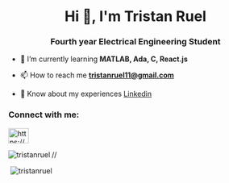 <h1 align="center">Hi 👋, I'm Tristan Ruel</h1>
<h3 align="center">Fourth year Electrical Engineering Student</h3>

- 🌱 I’m currently learning **MATLAB, Ada, C, React.js**

- 📫 How to reach me **tristanruel11@gmail.com**

- 📄 Know about my experiences [Linkedin](https://www.linkedin.com/in/tristan-ruel)

<h3 align="left">Connect with me:</h3>
<p align="left">
<a href="https://www.linkedin.com/in/tristan-ruel" target="blank"><img align="center" src="https://raw.githubusercontent.com/rahuldkjain/github-profile-readme-generator/master/src/images/icons/Social/linked-in-alt.svg" alt="https://www.linkedin.com/in/tristan-ruel" height="30" width="40" /></a>
</p>



<p><img align="left" src="https://github-readme-stats.vercel.app/api/top-langs?username=tristanruel&show_icons=true&locale=en&layout=compact" alt="tristanruel" /></p>
// <p>&nbsp;<img align="center" src="https://github-readme-stats.vercel.app/api?username=tristanruel&show_icons=true&locale=en" alt="tristanruel" /></p>

